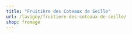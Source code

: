```yaml
---
title: "Fruitière des Coteaux de Seille"
url: /lavigny/fruitiere-des-coteaux-de-seille/
shop: fromage
---
```

